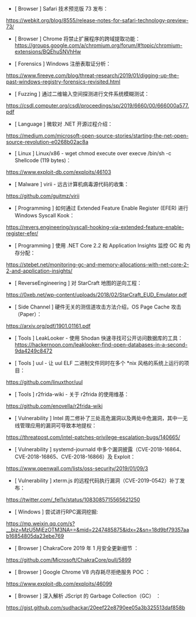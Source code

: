 * [ Browser ]  Safari 技术预览版 73 发布：  

https://webkit.org/blog/8555/release-notes-for-safari-technology-preview-73/





* [ Browser ]   Chrome 将禁止扩展程序的跨域提取功能：https://groups.google.com/a/chromium.org/forum/#!topic/chromium-extensions/BQEhuSNVhHw



* [ Forensics ]  Windows 注册表取证分析： 

https://www.fireeye.com/blog/threat-research/2019/01/digging-up-the-past-windows-registry-forensics-revisited.html





* [ Fuzzing ]  通过二维输入空间探测进行文件系统模糊测试：

https://csdl.computer.org/csdl/proceedings/sp/2019/6660/00/666000a577.pdf



* [ Language ]  微软对 .NET 开源过程介绍： 

https://medium.com/microsoft-open-source-stories/starting-the-net-open-source-revolution-e0268b02ac8a



* [ Linux ]  Linux/x86 - wget chmod execute over execve /bin/sh -c Shellcode (119 bytes)：

https://www.exploit-db.com/exploits/46103



* [ Malware ]  virii - 远古计算机病毒源代码的收集：

 https://github.com/guitmz/virii



* [ Programming ]  如何通过 Extended Feature Enable Register (EFER) 进行 Windows Syscall Kook： 

https://revers.engineering/syscall-hooking-via-extended-feature-enable-register-efer/



* [ Programming ]  使用 .NET Core 2.2 和 Application Insights 监控 GC 和 内存分配：

https://stebet.net/monitoring-gc-and-memory-allocations-with-net-core-2-2-and-application-insights/



* [ ReverseEngineering ]  对 StarCraft 地图的逆向工程： 

https://0xeb.net/wp-content/uploads/2018/02/StarCraft_EUD_Emulator.pdf



* [ Side Channel ]  硬件无关的测信道攻击方法介绍，OS Page Cache 攻击（Paper）：

https://arxiv.org/pdf/1901.01161.pdf



* [ Tools ]  LeakLooker - 使用 Shodan 快速寻找可公开访问数据库的工具：https://hackernoon.com/leaklooker-find-open-databases-in-a-second-9da4249c8472





* [ Tools ]  uul  - 让 uul ELF 二进制文件同时在多个 *nix 风格的系统上运行的项目：

https://github.com/linuxthor/uul



* [ Tools ]  r2frida-wiki - 关于 r2frida 的使用维基： 

https://github.com/enovella/r2frida-wiki



* [ Vulnerability ]  Intel 周二修补了三处高危漏洞以及两处中危漏洞，其中一无线管理应用的漏洞可导致本地提权： 

https://threatpost.com/intel-patches-privilege-escalation-bugs/140665/



* [ Vulnerability ]  systemd-journald 中多个漏洞披露（CVE-2018-16864、CVE-2018-16865、CVE-2018-16866）及 Exploit： 

https://www.openwall.com/lists/oss-security/2019/01/09/3



* [ Vulnerability ]  xterm.js 的远程代码执行漏洞（CVE-2019-0542）补丁发布：

https://twitter.com/_fel1x/status/1083085715565621250



* [ Windows ]  尝试进行RPC漏洞挖掘: 

https://mp.weixin.qq.com/s?__biz=MzU5MjEzOTM3NA==&mid=2247485875&idx=2&sn=18d9bf79357aab16854805da23ebe769



* [ Browser ]  ChakraCore 2019 年 1 月安全更新细节 ：

 https://github.com/Microsoft/ChakraCore/pull/5899



* [ Browser ]  Google Chrome V8 内存耗尽拒绝服务 POC ： 

https://www.exploit-db.com/exploits/46099



* [ Browser ]  深入解析 JScript 的 Garbage Collection（GC） ： 

https://gist.github.com/sudhackar/20eef22e8790ee05a3b325513daf858b